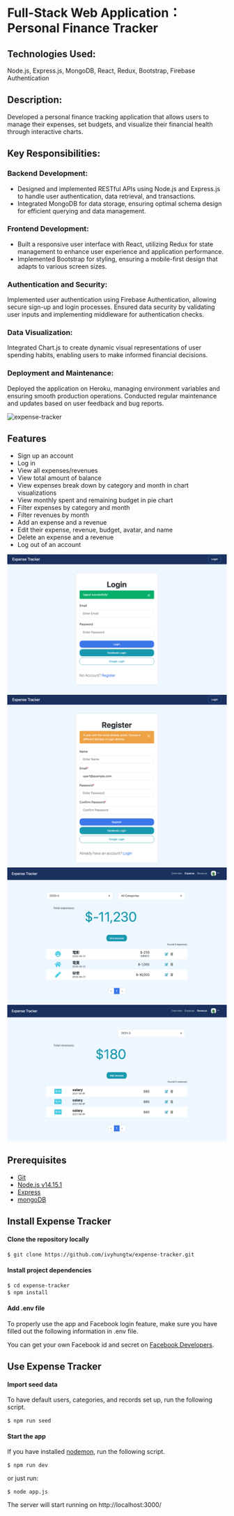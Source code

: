 # Full-Stack Web Application：Personal Finance Tracker

## Technologies Used:

Node.js, Express.js, MongoDB, React, Redux, Bootstrap, Firebase Authentication

## Description:

Developed a personal finance tracking application that allows users to manage their expenses, set budgets, and visualize their financial health through interactive charts.

## Key Responsibilities:

### Backend Development:

- Designed and implemented RESTful APIs using Node.js and Express.js to handle user authentication, data retrieval, and transactions.
- Integrated MongoDB for data storage, ensuring optimal schema design for efficient querying and data management.

### Frontend Development:

- Built a responsive user interface with React, utilizing Redux for state management to enhance user experience and application performance.
- Implemented Bootstrap for styling, ensuring a mobile-first design that adapts to various screen sizes.

### Authentication and Security:

Implemented user authentication using Firebase Authentication, allowing secure sign-up and login processes.
Ensured data security by validating user inputs and implementing middleware for authentication checks.

### Data Visualization:

Integrated Chart.js to create dynamic visual representations of user spending habits, enabling users to make informed financial decisions.

### Deployment and Maintenance:

Deployed the application on Heroku, managing environment variables and ensuring smooth production operations.
Conducted regular maintenance and updates based on user feedback and bug reports.

![expense-tracker](/public/photos/expense-tracker.gif)

## Features

- Sign up an account
- Log in
- View all expenses/revenues
- View total amount of balance
- View expenses break down by category and month in chart visualizations
- View monthly spent and remaining budget in pie chart
- Filter expenses by category and month
- Filter revenues by month
- Add an expense and a revenue
- Edit their expense, revenue, budget, avatar, and name
- Delete an expense and a revenue
- Log out of an account

![Login page](/public/photos/login-new.png)
![Register page](/public/photos/register-new.png)
![Expenses page](/public/photos/expenses.png)
![Revenues page](/public/photos/revenues.png)

## Prerequisites

- [Git](https://git-scm.com/downloads)
- [Node.js v14.15.1](https://nodejs.org/en/)
- [Express](https://expressjs.com/)
- [mongoDB](https://www.mongodb.com/)

## Install Expense Tracker

#### Clone the repository locally

```
$ git clone https://github.com/ivyhungtw/expense-tracker.git
```

#### Install project dependencies

```
$ cd expense-tracker
$ npm install
```

#### Add .env file

To properly use the app and Facebook login feature, make sure you have filled out the following information in .env file.

You can get your own Facebook id and secret on [Facebook Developers](https://developers.facebook.com/).

## Use Expense Tracker

#### Import seed data

To have default users, categories, and records set up, run the following script.

```
$ npm run seed
```

#### Start the app

If you have installed [nodemon](https://www.npmjs.com/package/nodemon), run the following script.

```
$ npm run dev
```

or just run:

```
$ node app.js
```

The server will start running on http://localhost:3000/
